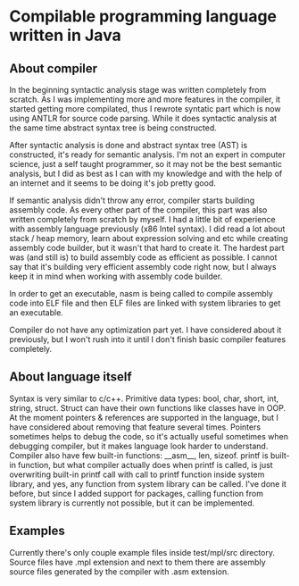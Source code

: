 # Compilable programming language written in Java

## About compiler

In the beginning syntactic analysis stage was written completely from scratch. As I was implementing more and more features in the compiler, it started getting more compilated, thus I rewrote syntatic part which is now using ANTLR for source code parsing. While it does syntactic analysis at the same time abstract syntax tree is being constructed.

After syntactic analysis is done and abstract syntax tree (AST) is constructed, it's ready for semantic analysis. I'm not an expert in computer science, just a self taught programmer, so it may not be the best semantic analysis, but I did as best as I can with my knowledge and with the help of an internet and it seems to be doing it's job pretty good.

If semantic analysis didn't throw any error, compiler starts building assembly code. As every other part of the compiler, this part was also written completely from scratch by myself. I had a little bit of experience with assembly language previously (x86 Intel syntax). I did read a lot about stack / heap memory, learn about expression solving and etc while creating assembly code builder, but it wasn't that hard to create it. The hardest part was (and still is) to build assembly code as efficient as possible. I cannot say that it's building very efficient assembly code right now, but I always keep it in mind when working with assembly code builder.

In order to get an executable, nasm is being called to compile assembly code into ELF file and then ELF files are linked with system libraries to get an executable.

Compiler do not have any optimization part yet. I have considered about it previously, but I won't rush into it until I don't finish basic compiler features completely.

## About language itself

Syntax is very similar to c/c++. Primitive data types: bool, char, short, int, string, struct. Struct can have their own functions like classes have in OOP. At the moment pointers & references are supported in the language, but I have considered about removing that feature several times. Pointers sometimes helps to debug the code, so it's actually useful sometimes when debugging compiler, but it makes language look harder to understand. Compiler also have few built-in functions: \_\_asm\_\_, len, sizeof. printf is built-in function, but what compiler actually does when printf is called, is just overwriting built-in printf call with call to printf function inside system library, and yes, any function from system library can be called. I've done it before, but since I added support for packages, calling function from system library is currently not possible, but it can be implemented.

## Examples

Currently there's only couple example files inside test/mpl/src directory. Source files have .mpl extension and next to them there are assembly source files generated by the compiler with .asm extension.
